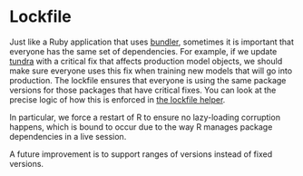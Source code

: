 # Lockfile

Just like a Ruby application that uses [bundler](http://bundler.io/), sometimes it is important
that everyone has the same set of dependencies. For example, if we update
[tundra](http://github.com/robertzk/tundra) with a critical fix that affects production
model objects, we should make sure everyone uses this fix when training new models
that will go into production. The lockfile ensures that everyone is using the same
package versions for those packages that have critical fixes. You can look at the 
precise logic of how this is enforced in [the lockfile helper](lockfile.R).

In particular, we force a restart of R to ensure no lazy-loading corruption happens,
which is bound to occur due to the way R manages package dependencies in a live
session.

A future improvement is to support ranges of versions instead of fixed versions.

